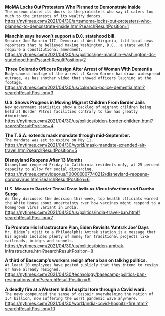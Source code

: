 **MoMA Locks Out Protesters Who Planned to Demonstrate Inside**\
`The museum closed its doors to the protesters who say it caters too much to the interests of its wealthy donors.`\
https://nytimes.com/2021/04/30/arts/moma-locks-out-protesters-who-planned-to-demonstrate-inside.html?searchResultPosition=1

**Manchin says he won’t support a D.C. statehood bill.**\
`Senator Joe Manchin III, Democrat of West Virginia, told local news reporters that he believed making Washington, D.C., a state would require a constitutional amendment.`\
https://nytimes.com/2021/04/30/us/politics/joe-manchin-washington-dc-statehood.html?searchResultPosition=2

**Three Colorado Officers Resign After Arrest of Woman With Dementia**\
`Body-camera footage of the arrest of Karen Garner has drawn widespread outrage, as has another video that showed officers laughing at the footage.`\
https://nytimes.com/2021/04/30/us/colorado-police-dementia.html?searchResultPosition=3

**U.S. Shows Progress in Moving Migrant Children From Border Jails**\
`New government statistics show a backlog of migrant children being held at Border Patrol facilities contrary to law has greatly diminished.`\
https://nytimes.com/2021/04/30/us/politics/biden-border-children.html?searchResultPosition=4

**The T.S.A. extends mask mandate through mid-September.**\
`The mandate was set to expire on May 11.`\
https://nytimes.com/2021/04/30/world/mask-mandate-extended-air-travel.html?searchResultPosition=5

**Disneyland Reopens After 13 Months**\
`Disneyland reopened Friday to California residents only, at 25 percent capacity to allow for social distancing.`\
https://nytimes.com/video/us/100000007740212/disneyland-reopens-coronavirus.html?searchResultPosition=6

**U.S. Moves to Restrict Travel From India as Virus Infections and Deaths Surge**\
`As they discussed the decision this week, top health officials warned the White House about uncertainty over how vaccines might respond to a homegrown virus variant in India.`\
https://nytimes.com/2021/04/30/us/politics/india-travel-ban.html?searchResultPosition=7

**To Promote His Infrastructure Plan, Biden Revisits ‘Amtrak Joe’ Days**\
`Mr. Biden’s visit to a Philadelphia Amtrak station is a message that his agenda includes plenty of money for traditional projects like railroads, bridges and tunnels.`\
https://nytimes.com/2021/04/30/us/politics/biden-amtrak-infrastructure.html?searchResultPosition=8

**A third of Basecamp’s workers resign after a ban on talking politics.**\
`At least 20 employees have posted publicly that they intend to resign or have already resigned.`\
https://nytimes.com/2021/04/30/technology/basecamp-politics-ban-resignations.html?searchResultPosition=9

**A deadly fire at a Western India hospital tore through a Covid ward.**\
`The news compounded the sense of despair overwhelming the nation of 1.4 billion, now suffering the worst pandemic wave anywhere.`\
https://nytimes.com/2021/04/30/world/india-covid-hospital-fire.html?searchResultPosition=10

